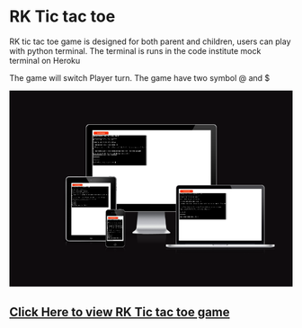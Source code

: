 # RK Tic tac toe
RK tic tac toe game is designed for both parent and children, users can play with python terminal.
The terminal is runs in the code institute mock terminal on Heroku

The game will switch Player turn. The game have two symbol @ and $

![Responsive image](responsive.png)

[Click Here to view RK Tic tac toe game](https://rk-tic-tac-toe-56d87feb493d.herokuapp.com/)
---

